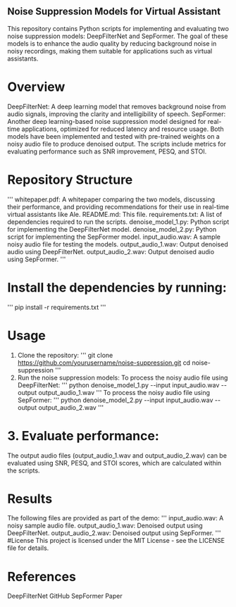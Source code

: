 ## Noise Suppression Models for Virtual Assistant
This repository contains Python scripts for implementing and evaluating two noise suppression models: DeepFilterNet and SepFormer. The goal of these models is to enhance the audio quality by reducing background noise in noisy recordings, making them suitable for applications such as virtual assistants.

# Overview
DeepFilterNet: A deep learning model that removes background noise from audio signals, improving the clarity and intelligibility of speech.
SepFormer: Another deep learning-based noise suppression model designed for real-time applications, optimized for reduced latency and resource usage.
Both models have been implemented and tested with pre-trained weights on a noisy audio file to produce denoised output. The scripts include metrics for evaluating performance such as SNR improvement, PESQ, and STOI.

# Repository Structure
'''
whitepaper.pdf: A whitepaper comparing the two models, discussing their performance, and providing recommendations for their use in real-time virtual assistants like Ale.
README.md: This file.
requirements.txt: A list of dependencies required to run the scripts.
denoise_model_1.py: Python script for implementing the DeepFilterNet model.
denoise_model_2.py: Python script for implementing the SepFormer model.
input_audio.wav: A sample noisy audio file for testing the models.
output_audio_1.wav: Output denoised audio using DeepFilterNet.
output_audio_2.wav: Output denoised audio using SepFormer.
'''
# Install the dependencies by running:
'''
pip install -r requirements.txt
'''
# Usage
1. Clone the repository:
'''
git clone https://github.com/yourusername/noise-suppression.git
cd noise-suppression
'''
3. Run the noise suppression models:
To process the noisy audio file using DeepFilterNet:
'''
python denoise_model_1.py --input input_audio.wav --output output_audio_1.wav
'''
To process the noisy audio file using SepFormer:
'''
python denoise_model_2.py --input input_audio.wav --output output_audio_2.wav
'''
# 3. Evaluate performance:
The output audio files (output_audio_1.wav and output_audio_2.wav) can be evaluated using SNR, PESQ, and STOI scores, which are calculated within the scripts.

# Results
The following files are provided as part of the demo:
'''
input_audio.wav: A noisy sample audio file.
output_audio_1.wav: Denoised output using DeepFilterNet.
output_audio_2.wav: Denoised output using SepFormer.
'''
#License
This project is licensed under the MIT License - see the LICENSE file for details.

# References
DeepFilterNet GitHub
SepFormer Paper

